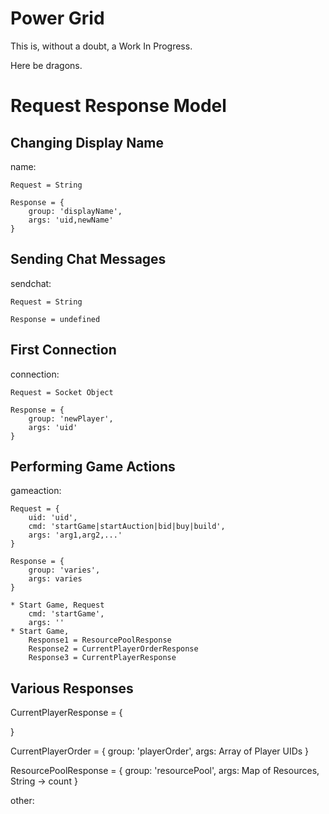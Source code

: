 Power Grid
===========

This is, without a doubt, a Work In Progress.

Here be dragons.

Request Response Model
======================

Changing Display Name
------------------

name:

	Request = String

	Response = {
		group: 'displayName',
		args: 'uid,newName'
	}
	
Sending Chat Messages
---------------------

sendchat:

	Request = String
	
	Response = undefined
	
First Connection
----------------
	
connection:

	Request = Socket Object
	
	Response = {
		group: 'newPlayer',
		args: 'uid'
	}
	
Performing Game Actions
-----------------------
	
gameaction:

	Request = {
		uid: 'uid',
		cmd: 'startGame|startAuction|bid|buy|build',
		args: 'arg1,arg2,...'
	}
	
	Response = {
		group: 'varies',
		args: varies
	}
	
	* Start Game, Request
		cmd: 'startGame',
		args: ''
	* Start Game, 
		Response1 = ResourcePoolResponse
		Response2 = CurrentPlayerOrderResponse
		Response3 = CurrentPlayerResponse
	
	
Various Responses
-----------------

CurrentPlayerResponse = {

}
	
CurrentPlayerOrder = {
	group: 'playerOrder',
	args: Array of Player UIDs
}

ResourcePoolResponse = {
	group: 'resourcePool',
	args: Map of Resources, String -> count
}
	
other:
	
	
	
	
	
	
	